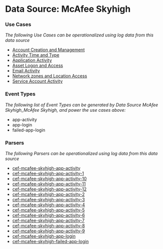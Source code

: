 Data Source: McAfee Skyhigh
===========================

### Use Cases

_The following Use Cases can be operationalized using log data from this data source_

* [Account Creation and Management](usecase_account_creation_and_management.md)
* [Activity Time  and Type](usecase_activity_time__and_type.md)
* [Application Activity](usecase_application_activity.md)
* [Asset Logon and Access](usecase_asset_logon_and_access.md)
* [Email Activity](usecase_email_activity.md)
* [Network zones and Location Access](usecase_network_zones_and_location_access.md)
* [Service Account Activity](usecase_service_account_activity.md)


### Event Types

_The following list of Event Types can be generated by Data Source McAfee Skyhigh_McAfee Skyhigh, and power the use cases above:_

- app-activity
- app-login
- failed-app-login


### Parsers

_The following Parsers can be operationalized using log data from this data source_

* [cef-mcafee-skyhigh-app-activity](parserContent_cef-mcafee-skyhigh-app-activity.md)
* [cef-mcafee-skyhigh-app-activity-1](parserContent_cef-mcafee-skyhigh-app-activity-1.md)
* [cef-mcafee-skyhigh-app-activity-10](parserContent_cef-mcafee-skyhigh-app-activity-10.md)
* [cef-mcafee-skyhigh-app-activity-11](parserContent_cef-mcafee-skyhigh-app-activity-11.md)
* [cef-mcafee-skyhigh-app-activity-12](parserContent_cef-mcafee-skyhigh-app-activity-12.md)
* [cef-mcafee-skyhigh-app-activity-2](parserContent_cef-mcafee-skyhigh-app-activity-2.md)
* [cef-mcafee-skyhigh-app-activity-3](parserContent_cef-mcafee-skyhigh-app-activity-3.md)
* [cef-mcafee-skyhigh-app-activity-4](parserContent_cef-mcafee-skyhigh-app-activity-4.md)
* [cef-mcafee-skyhigh-app-activity-5](parserContent_cef-mcafee-skyhigh-app-activity-5.md)
* [cef-mcafee-skyhigh-app-activity-6](parserContent_cef-mcafee-skyhigh-app-activity-6.md)
* [cef-mcafee-skyhigh-app-activity-7](parserContent_cef-mcafee-skyhigh-app-activity-7.md)
* [cef-mcafee-skyhigh-app-activity-8](parserContent_cef-mcafee-skyhigh-app-activity-8.md)
* [cef-mcafee-skyhigh-app-activity-9](parserContent_cef-mcafee-skyhigh-app-activity-9.md)
* [cef-mcafee-skyhigh-app-login](parserContent_cef-mcafee-skyhigh-app-login.md)
* [cef-mcafee-skyhigh-failed-app-login](parserContent_cef-mcafee-skyhigh-failed-app-login.md)
